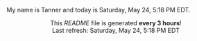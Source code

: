 My name is Tanner and today is Saturday, May 24, 5:18 PM EDT.

<p align="center">This <i>README</i> file is generated <b>every 3 hours</b>!</br>Last refresh: Saturday, May 24, 5:18 PM EDT<br /></p>
